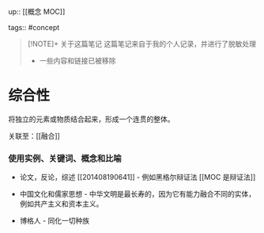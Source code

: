 up:: [[概念 MOC]]

tags:: #concept 

> [!NOTE]+ 关于这篇笔记
> 这篇笔记来自于我的个人记录，并进行了脱敏处理
> - 一些内容和链接已被移除

# 综合性

将独立的元素或物质结合起来，形成一个连贯的整体。

关联至：[[融合]]

### 使用实例、关键词、概念和比喻

-   论文，反论，综述 [[201408190641]] - 例如黑格尔辩证法 [[MOC 是辩证法]]
    
-   中国文化和儒家思想 - 中华文明是最长寿的，因为它有能力融合不同的实体，例如共产主义和资本主义。
    
-   博格人 - 同化一切种族
